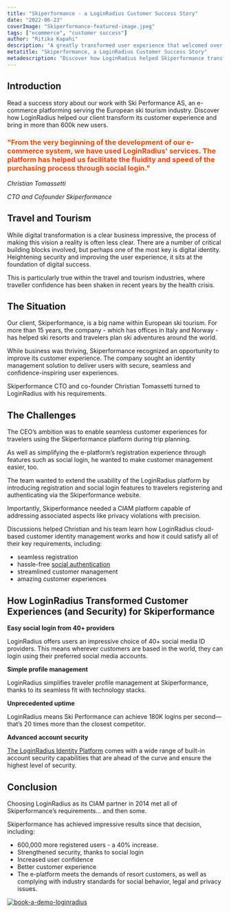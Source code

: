 ```yaml
---
title: "Skiperformance - a LoginRadius Customer Success Story"
date: "2022-06-23"
coverImage: "Skiperformance-featured-image.jpeg"
tags: ["ecommerce", "customer success"]
author: "Ritika Kapahi"
description: "A greatly transformed user experience that welcomed over 600,000 new customers for Skiperformance."
metatitle: "Skiperformance, a LoginRadius Customer Success Story"
metadescription: "Discover how LoginRadius helped Skiperformance transform its customer experience and bring in more than 600k new users. Read the customer success story."
---
```


## Introduction

Read a success story about our work with Ski Performance AS, an e-commerce platforming serving the European ski tourism industry. Discover how LoginRadius helped our client transform its customer experience and bring in more than 600k new users.  


### <span style="color: #FF4500">"From the very beginning of the development of our e-commerce system, we have used LoginRadius' services. The platform has helped us facilitate the fluidity and speed of the purchasing process through social login." 

_Christian Tomassetti_

_CTO and Cofounder 
Skiperformance_



## Travel and Tourism

While digital transformation is a clear business impressive, the process of making this vision a reality is often less clear. There are a number of critical building blocks involved, but perhaps one of the most key is digital identity. Heightening security and improving the user experience, it sits at the foundation of digital success. 

This is particularly true within the travel and tourism industries, where traveller confidence has been shaken in recent years by the health crisis.   


## The Situation

Our client, Skiperformance, is a big name within European ski tourism. For more than 15 years, the company - which has offices in Italy and Norway - has helped ski resorts and travelers plan ski adventures around the world. 

While business was thriving, Skiperformance recognized an opportunity to improve its customer experience. The company sought an identity management solution to deliver users with secure, seamless and confidence-inspiring user experiences. 

Skiperformance CTO and co-founder Christian Tomassetti turned to LoginRadius with his requirements. 


## The Challenges

The CEO’s  ambition was to enable seamless customer experiences for travelers using the Skiperformance platform during trip planning. 

As well as simplifying the e-platform’s registration experience through features such as social login, he wanted to make customer management easier, too. 

The team wanted to extend the usability of the LoginRadius platform by introducing registration and social login features to travelers registering and authenticating via the Skiperformance website. 

Importantly, Skiperformance needed a CIAM platform capable of addressing associated aspects like privacy violations with precision.

 

Discussions helped Christian and his team learn how LoginRadius cloud-based customer identity management  works and how it could satisfy all of their key requirements, including:  



* seamless registration
* hassle-free [social authentication](https://www.loginradius.com/social-login/)
* streamlined customer management
* amazing customer experiences


## How LoginRadius Transformed Customer Experiences (and Security) for Skiperformance

**Easy social login from 40+ providers**

LoginRadius offers users an impressive choice of 40+ social media ID providers. This means wherever customers are based in the world, they can login using their preferred social media accounts. 

**Simple profile management** 

LoginRadius simplifies traveler profile management  at Skiperformance, thanks to its seamless fit with technology stacks.

**Unprecedented uptime**

LoginRadius means Ski Performance can achieve 180K logins per second—that’s 20 times more than the closest competitor.  

**Advanced account security**

[The LoginRadius Identity Platform](https://www.loginradius.com/) comes with a wide range of built-in account security capabilities that are ahead of the curve and ensure the highest level of security.


## Conclusion

Choosing LoginRadius as its CIAM partner in 2014 met all of Skiperformance’s requirements… and then some. 

Skiperformance has achieved impressive results since that decision, including: 



* 600,000 more registered users - a 40% increase.
* Strengthened security, thanks to social login
* Increased user confidence
* Better customer experience 
* The e-platform meets the demands of resort customers, as well as complying with industry standards for social behavior, legal and privacy issues.

[![book-a-demo-loginradius](../../assets/book-a-demo-loginradius.png)](https://www.loginradius.com/book-a-demo/)
